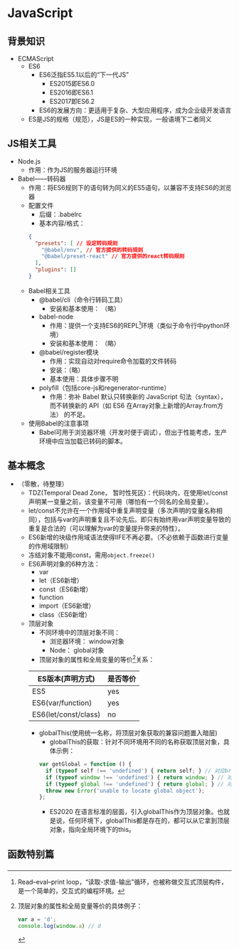 # JavaScript

## 背景知识
* ECMAScript
  * ES6
    * ES6泛指ES5.1以后的“下一代JS”
      * ES2015即ES6.0
      * ES2016即ES6.1
      * ES2017即ES6.2
    * ES6的发展方向：更适用于复杂、大型应用程序，成为企业级开发语言
  * ES是JS的规格（规范），JS是ES的一种实现，一般语境下二者同义
    

## JS相关工具
* Node.js
  * 作用：作为JS的服务器运行环境
* Babel——转码器
  * 作用：将ES6规则下的语句转为同义的ES5语句，以兼容不支持ES6的浏览器
  * 配置文件
    * 后缀：.babelrc
    * 基本内容/格式：
    ```json
    {
      "presets": [ // 设定转码规则
        "@babel/env", // 官方提供的转码规则
        "@babel/preset-react" // 官方提供的react转码规则
      ],
      "plugins": []
    }
    ```
  * Babel相关工具
    * @babel/cli（命令行转码工具）
      * 安装和基本使用： （略）
    * babel-node
      * 作用：提供一个支持ES6的REPL[^1]环境（类似于命令行中python环境）
      [^1]: Read–eval–print loop，“读取-求值-输出”循环，也被称做交互式顶层构件，是一个简单的，交互式的编程环境。
      * 安装和基本使用： （略）
    * @babel/register模块
      * 作用：实现自动对require命令加载的文件转码
      * 安装：（略）
      * 基本使用：具体步骤不明
    * polyfill（包括core-js和regenerator-runtime）
      * 作用：弥补 Babel 默认只转换新的 JavaScript 句法（syntax），而不转换新的 API（如 ES6 在Array对象上新增的Array.from方法） 的不足。
  * 使用Babel的注意事项
    * Babel可用于浏览器环境（开发时便于调试），但出于性能考虑，生产环境中应当加载已转码的脚本。

## 基本概念
* （零散，待整理）
  * TDZ(Temporal Dead Zone， 暂时性死区)：代码块内，在使用let/const声明某一变量之前，该变量不可用（哪怕有一个同名的全局变量）。
  * let/const不允许在一个作用域中重复声明变量（多次声明的变量名称相同），包括与var的声明重复且不论先后。即只有始终用var声明变量导致的重复是合法的（可以理解为var的变量提升带来的特性）。
  * ES6新增的块级作用域语法使得IIFE不再必要。（不必依赖于函数进行变量的作用域限制）
  * 冻结对象不能用const，需用`object.freeze()`
  * ES6声明对象的6种方法：
    * var
    * let（ES6新增）
    * const（ES6新增）
    * function
    * import（ES6新增）
    * class（ES6新增）
  * 顶层对象
    * 不同环境中的顶层对象不同：
      * 浏览器环境： window对象
      * Node： global对象
    * 顶层对象的属性和全局变量的等价[^2]关系：
    [^2]:顶层对象的属性和全局变量等价的具体例子：
        ```Javascript
        var a = 'd';
        console.log(window.a) // d
        ```
      |ES版本(声明方式)|是否等价|
      |---|---|
      |ES5|yes|
      |ES6(var/function)|yes|
      |ES6(let/const/class)|no|
    * globalThis(使用统一名称，将顶层对象获取的兼容问题置入暗层)
      * globalThis的获取：针对不同环境用不同的名称获取顶层对象，具体示例：
      ```Javascript
      var getGlobal = function () {
        if (typeof self !== 'undefined') { return self; } // 对应browser/Web Worker
        if (typeof window !== 'undefined') { return window; } // 对应browser
        if (typeof global !== 'undefined') { return global; } // 对应Node
        throw new Error('unable to locate global object');
      };
      ```
      * ES2020 在语言标准的层面，引入globalThis作为顶层对象。也就是说，任何环境下，globalThis都是存在的，都可以从它拿到顶层对象，指向全局环境下的this。
## 函数特别篇
### 